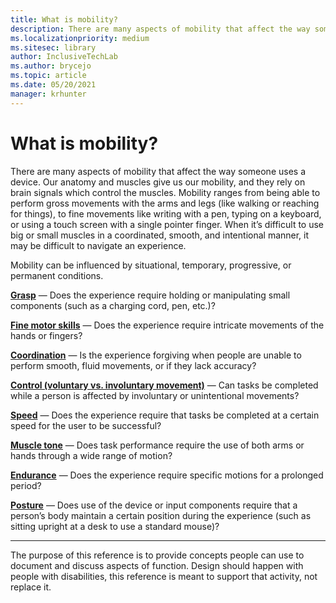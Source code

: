 ```yaml
---
title: What is mobility?
description: There are many aspects of mobility that affect the way someone uses a device.
ms.localizationpriority: medium
ms.sitesec: library
author: InclusiveTechLab
ms.author: brycejo 
ms.topic: article
ms.date: 05/20/2021
manager: krhunter
---
```


# What is mobility?

There are many aspects of mobility that affect the way someone uses a device. Our anatomy and muscles give us our mobility, and they rely on brain signals which control the muscles. Mobility ranges from being able to perform gross movements with the arms and legs (like walking or reaching for things), to fine movements like writing with a pen, typing on a keyboard, or using a touch screen with a single pointer finger. When it’s difficult to use big or small muscles in a coordinated, smooth, and intentional manner, it may be difficult to navigate an experience.

Mobility can be influenced by situational, temporary, progressive, or permanent conditions.

**[Grasp](Mobility_Grasp.md)** &mdash; Does the experience require holding or manipulating small components (such as a charging cord, pen, etc.)?

**[Fine motor skills](Mobility_Fine_Motor_Skills.md)** &mdash; Does the experience require intricate movements of the hands or fingers?

**[Coordination](Mobility_Coordination.md)** &mdash; Is the experience forgiving when people are unable to perform smooth, fluid movements, or if they lack accuracy?

**[Control (voluntary vs. involuntary movement)](Mobility_Control.md)** &mdash; Can tasks be completed while a person is affected by involuntary or unintentional movements?

**[Speed](Mobility_Speed.md)** &mdash; Does the experience require that tasks be completed at a certain speed for the user to be successful?

**[Muscle tone](Mobility_Muscle_Tone.md)** &mdash; Does task performance require the use of both arms or hands through a wide range of motion?

**[Endurance](Mobility_Endurance.md)** &mdash; Does the experience require specific motions for a prolonged period?

**[Posture](Mobility_Posture.md)** &mdash; Does use of the device or input components require that a person’s body maintain a certain position during the experience (such as sitting upright at a desk to use a standard mouse)?

[comment]: # (Footer statement)
___
The purpose of this reference is to provide concepts people can use to document and discuss aspects of function. Design should happen with people with disabilities, this reference is meant to support that activity, not replace it. 
